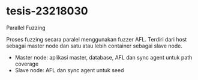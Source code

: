 # tesis-23218030
Parallel Fuzzing

Proses fuzzing secara paralel menggunakan fuzzer AFL. Terdiri dari host sebagai master node dan satu atau lebih container sebagai slave node.

- Master node: aplikasi master, database, AFL dan sync agent untuk path coverage
- Slave node: AFL dan sync agent untuk seed
